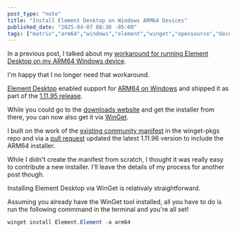 ```yaml
---
post_type: "note" 
title: "Install Element Desktop on Windows ARM64 Devices"
published_date: "2025-04-07 08:38 -05:00"
tags: ["matrix","arm64","windows","element","winget","opensource","decentralization"]
---
```


In a previous post, I talked about my [workaround for running Element Desktop on my ARM64 Windows device](/notes/running-linux-gui-apps-windows-wsl-amazing).

I'm happy that I no longer need that workaround. 

[Element Desktop](https://github.com/element-hq/element-desktop) enabled support for [ARM64 on Windows](https://github.com/element-hq/element-desktop/pull/624) and shipped it as part of the [1.11.95 release](https://github.com/element-hq/element-desktop/releases/tag/v1.11.95).

While you could go to the [downloads website](https://element.io/download) and get the installer from there, you can now also get it via [WinGet](https://learn.microsoft.com/windows/package-manager/winget/). 

I built on the work of the [existing community manifest](https://github.com/microsoft/winget-pkgs/tree/master/manifests/e/Element/Element) in the winget-pkgs repo and via a [pull request](https://github.com/microsoft/winget-pkgs/pull/244768) updated the latest 1.11.96 version to include the ARM64 installer. 

While I didn't create the manifest from scratch, I thought it was really easy to contribute a new installer. I'll leave the details of my process for another post though. 

Installing Element Desktop via WinGet is relativaly straightforward.  

Assuming you already have the WinGet tool installed, all you have to do is run the following commmand in the terminal and you're all set!

```powershell
winget install Element.Element -a arm64
```